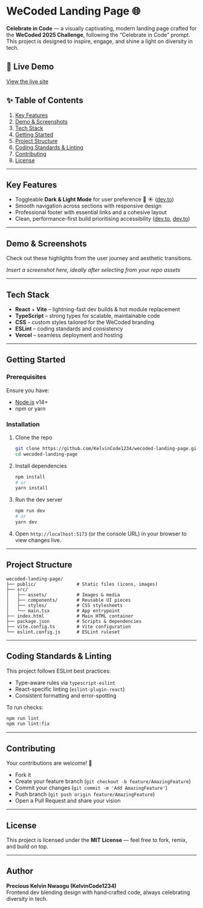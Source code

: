 # WeCoded Landing Page 🌐

**Celebrate in Code** — a visually captivating, modern landing page crafted for the **WeCoded 2025 Challenge**, following the “Celebrate in Code” prompt. This project is designed to inspire, engage, and shine a light on diversity in tech.

## 🚀 Live Demo
[View the live site](https://wecoded-landing-page.vercel.app)  

## ✨ Table of Contents
1. [Key Features](#key-features)  
2. [Demo & Screenshots](#demo--screenshots)  
3. [Tech Stack](#tech-stack)  
4. [Getting Started](#getting-started)  
5. [Project Structure](#project-structure)  
6. [Coding Standards & Linting](#coding-standards--linting)  
7. [Contributing](#contributing)  
8. [License](#license)  

---

## Key Features
- Toggleable **Dark & Light Mode** for user preference 🌙 ☀️ ([dev.to](https://dev.to/kelvincode1234/my-wecoded-landing-page-3g5c?utm_source=chatgpt.com))  
- Smooth navigation across sections with responsive design  
- Professional footer with essential links and a cohesive layout  
- Clean, performance-first build prioritising accessibility ([dev.to](https://dev.to/vibha_parashar/my-wecoded-landing-page-4cd7?utm_source=chatgpt.com), [dev.to](https://dev.to/kelvincode1234/my-wecoded-landing-page-3g5c?utm_source=chatgpt.com))  

---

## Demo & Screenshots
Check out these highlights from the user journey and aesthetic transitions.

*Insert a screenshot here, ideally after selecting from your repo assets*

---

## Tech Stack
- **React** + **Vite** – lightning-fast dev builds & hot module replacement  
- **TypeScript** – strong types for scalable, maintainable code  
- **CSS** – custom styles tailored for the WeCoded branding  
- **ESLint** – coding standards and consistency  
- **Vercel** – seamless deployment and hosting  

---

## Getting Started

### Prerequisites
Ensure you have:
- [Node.js](https://nodejs.org/) v14+  
- npm or yarn

### Installation
1. Clone the repo  
   ```bash
   git clone https://github.com/KelvinCode1234/wecoded-landing-page.git
   cd wecoded-landing-page
   ```
2. Install dependencies  
   ```bash
   npm install
   # or
   yarn install
   ```
3. Run the dev server  
   ```bash
   npm run dev
   # or
   yarn dev
   ```
4. Open `http://localhost:5173` (or the console URL) in your browser to view changes live.

---

## Project Structure

```
wecoded-landing-page/
├── public/               # Static files (icons, images)
├── src/
│   ├── assets/           # Images & media
│   ├── components/       # Reusable UI pieces
│   ├── styles/           # CSS stylesheets
│   └── main.tsx          # App entrypoint
├── index.html            # Main HTML container
├── package.json          # Scripts & dependencies
├── vite.config.ts        # Vite configuration
└── eslint.config.js      # ESLint ruleset
```

---

## Coding Standards & Linting
This project follows ESLint best practices:
- Type-aware rules via `typescript-eslint`
- React-specific linting (`eslint-plugin-react`)
- Consistent formatting and error-spotting

To run checks:
```bash
npm run lint
npm run lint:fix
```

---

## Contributing
Your contributions are welcome! 🎉

- Fork it  
- Create your feature branch (`git checkout -b feature/AmazingFeature`)  
- Commit your changes (`git commit -m 'Add AmazingFeature'`)  
- Push branch (`git push origin feature/AmazingFeature`)  
- Open a Pull Request and share your vision  

---

## License
This project is licensed under the **MIT License** — feel free to fork, remix, and build on top.  

---

## Author
**Precious Kelvin Nwaogu (KelvinCode1234)**  
Frontend dev blending design with hand‑crafted code, always celebrating diversity in tech.

